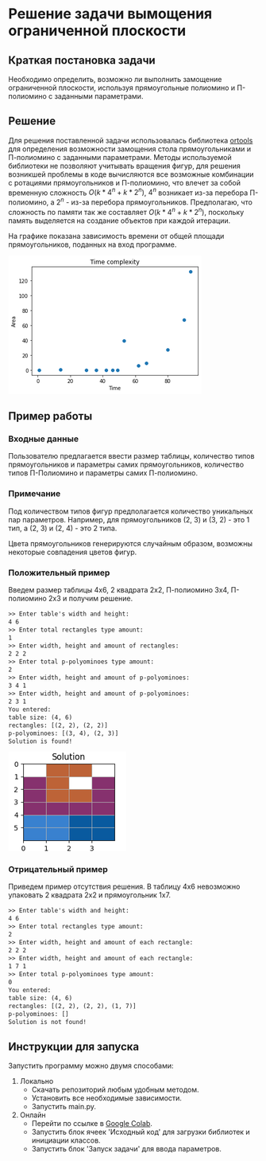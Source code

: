 # Решение задачи вымощения ограниченной плоскости 

## Краткая постановка задачи
Необходимо определить, возможно ли выполнить замощение ограниченной плоскости, используя прямоугольные полиомино и П-полиомино с заданными параметрами.

## Решение
Для решения поставленной задачи использовалась библиотека [ortools](https://developers.google.com/optimization/cp/cp_solver) 
для определения возможности замощения стола прямоугольниками и П-полиомино с заданными параметрами. Методы используемой 
библиотеки не позволяют учитывать вращения фигур, для решения возникшей проблемы в коде вычисляются все возможные 
комбинации с ротациями прямоугольников и П-полиомино, что влечет за собой временную сложность $O(k*4^n+k*2^n)$, $4^n$ 
возникает из-за перебора П-полиомино, а $2^n$ - из-за перебора прямоугольников. 
Предполагаю, что сложность по памяти так же составляет $O(k*4^n+k*2^n)$, поскольку память выделяется на создание объектов
при каждой итерации. 

На графике показана зависимость времени от общей площади прямоугольников, поданных на вход программе.

![Зависимость времени выполнения о общей площади](images/time_complexity.png)

## Пример работы

### Входные данные
Пользователю предлагается ввести размер таблицы, количество типов прямоугольников и параметры самих прямоугольников, 
количество типов П-Полиомино и параметры самих П-полиомино. 

### Примечание
Под количеством типов фигур предполагается количество уникальных пар параметров. 
Например, для прямоугольников (2, 3) и (3, 2) - это 1 тип, а (2, 3) и (2, 4) - это 2 типа.  

Цвета прямоугольников генерируются случайным образом, возможны некоторые совпадения цветов фигур.
### Положительный пример
Введем размер таблицы 4х6, 2 квадрата 2х2, П-полиомино 3x4, П-полиомино 2х3 и получим решение. 
```
>> Enter table's width and height: 
4 6
>> Enter total rectangles type amount: 
1
>> Enter width, height and amount of rectangles:
2 2 2
>> Enter total p-polyominoes type amount:
2
>> Enter width, height and amount of p-polyominoes:
3 4 1
>> Enter width, height and amount of p-polyominoes:
2 3 1
You entered:
table size: (4, 6)
rectangles: [(2, 2), (2, 2)]
p-polyominoes: [(3, 4), (2, 3)]
Solution is found!
```
![Пример решения](images/example_.solution.png)

### Отрицательный пример
Приведем пример отсутствия решения.
В таблицу 4х6 невозможно упаковать 2 квадрата 2х2 и прямоугольник 1х7.
```
>> Enter table's width and height: 
4 6
>> Enter total rectangles type amount: 
2
>> Enter width, height and amount of each rectangle: 
2 2 2
>> Enter width, height and amount of each rectangle: 
1 7 1
>> Enter total p-polyominoes type amount:
0
You entered:
table size: (4, 6)
rectangles: [(2, 2), (2, 2), (1, 7)]
p-polyominoes: []
Solution is not found!
```

## Инструкции для запуска
Запустить программу можно двумя способами:
1. Локально
   - Скачать репозиторий любым удобным методом.
   - Установить все необходимые зависимости. 
   - Запустить main.py.
2. Онлайн
   - Перейти по ссылке в [Google Colab](https://colab.research.google.com/drive/1Tsn-UoQWlSJ2Vmezj21_dEWBoAF39yJK?usp=sharing).
   - Запустить блок ячеек 'Исходный код' для загрузки библиотек и инициации классов.
   - Запустить блок 'Запуск задачи' для ввода параметров.
